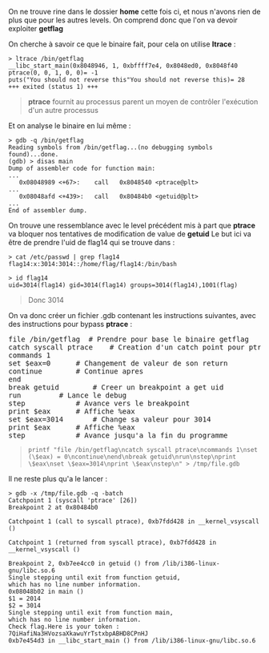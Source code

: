 On ne trouve rine dans le dossier **home** cette fois ci, et nous n'avons rien de plus que pour les autres levels. On comprend donc que l'on va devoir exploiter **getflag**

On cherche à savoir ce que le binaire fait, pour cela on utilise **ltrace** :
<pre><code>> ltrace /bin/getflag
__libc_start_main(0x8048946, 1, 0xbffff7e4, 0x8048ed0, 0x8048f40 <unfinished ...>
ptrace(0, 0, 1, 0, 0)= -1
puts("You should not reverse this"You should not reverse this)= 28
+++ exited (status 1) +++
</code></pre>
> **ptrace** fournit au processus parent un moyen de contrôler l'exécution d'un autre processus

Et on analyse le binaire en lui même :
```
> gdb -q /bin/getflag
Reading symbols from /bin/getflag...(no debugging symbols found)...done.
(gdb) > disas main
Dump of assembler code for function main:
...
   0x08048989 <+67>:    call   0x8048540 <ptrace@plt>
...
   0x08048afd <+439>:   call   0x80484b0 <getuid@plt>
...
End of assembler dump.
```
On trouve une ressemblance avec le level précédent mis à part que **ptrace** va bloquer nos tentatives de modification de value de **getuid**
Le but ici va être de prendre l'uid de flag14 qui se trouve dans :
<pre><code>> cat /etc/passwd | grep flag14
flag14:x:3014:3014::/home/flag/flag14:/bin/bash

> id flag14
uid=3014(flag14) gid=3014(flag14) groups=3014(flag14),1001(flag)
</code></pre>
> Donc 3014

On va donc créer un fichier .gdb contenant les instructions suivantes, avec des instructions pour bypass **ptrace** :
<pre>file /bin/getflag	# Prendre pour base le binaire getflag
catch syscall ptrace 	# Creation d'un catch point pour ptrace
commands 1
set $eax=0		# Changement de valeur de son return
continue		# Continue apres
end
break getuid		# Creer un breakpoint a get uid
run			# Lance le debug
step			# Avance vers le breakpoint
print $eax		# Affiche %eax
set $eax=3014		# Change sa valeur pour 3014
print $eax		# Affiche %eax
step			# Avance jusqu'a la fin du programme
</pre>
> <pre><code>printf "file /bin/getflag\ncatch syscall ptrace\ncommands 1\nset (\$eax) = 0\ncontinue\nend\nbreak getuid\nrun\nstep\nprint \$eax\nset \$eax=3014\nprint \$eax\nstep\n" > /tmp/file.gdb</code></pre>

Il ne reste plus qu'a le lancer :

<pre><code>> gdb -x /tmp/file.gdb -q -batch
Catchpoint 1 (syscall 'ptrace' [26])
Breakpoint 2 at 0x80484b0

Catchpoint 1 (call to syscall ptrace), 0xb7fdd428 in __kernel_vsyscall ()

Catchpoint 1 (returned from syscall ptrace), 0xb7fdd428 in __kernel_vsyscall ()

Breakpoint 2, 0xb7ee4cc0 in getuid () from /lib/i386-linux-gnu/libc.so.6
Single stepping until exit from function getuid,
which has no line number information.
0x08048b02 in main ()
$1 = 2014
$2 = 3014
Single stepping until exit from function main,
which has no line number information.
Check flag.Here is your token : 7QiHafiNa3HVozsaXkawuYrTstxbpABHD8CPnHJ
0xb7e454d3 in __libc_start_main () from /lib/i386-linux-gnu/libc.so.6
</code></pre>